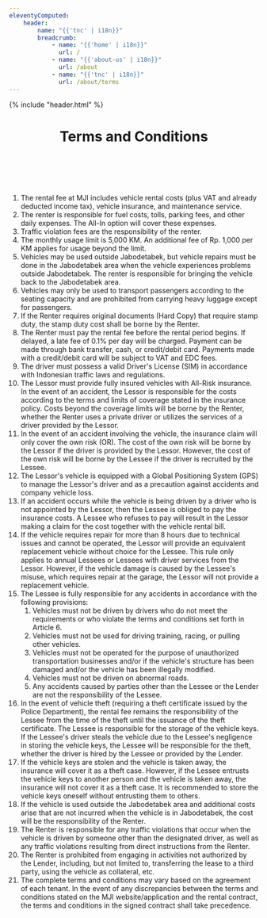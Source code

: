 ```yaml
---
eleventyComputed:
    header:
        name: "{{'tnc' | i18n}}"
        breadcrumb:
            - name: "{{'home' | i18n}}"
              url: /
            - name: "{{'about-us' | i18n}}"
              url: /about
            - name: "{{'tnc' | i18n}}"
              url: /about/terms
---
```

{% include "header.html" %}

<h1 style='text-align: center; padding-bottom: 2vh;'>Terms and Conditions</h1>

1. The rental fee at MJI includes vehicle rental costs (plus VAT and already deducted income tax), vehicle insurance, and maintenance service.
2. The renter is responsible for fuel costs, tolls, parking fees, and other daily expenses. The All-In option will cover these expenses.
3. Traffic violation fees are the responsibility of the renter.
4. The monthly usage limit is 5,000 KM. An additional fee of Rp. 1,000 per KM applies for usage beyond the limit.
5. Vehicles may be used outside Jabodetabek, but vehicle repairs must be done in the Jabodetabek area when the vehicle experiences problems outside Jabodetabek. The renter is responsible for bringing the vehicle back to the Jabodetabek area.
6. Vehicles may only be used to transport passengers according to the seating capacity and are prohibited from carrying heavy luggage except for passengers.
7. If the Renter requires original documents (Hard Copy) that require stamp duty, the stamp duty cost shall be borne by the Renter.
8. The Renter must pay the rental fee before the rental period begins. If delayed, a late fee of 0.1% per day will be charged. Payment can be made through bank transfer, cash, or credit/debit card. Payments made with a credit/debit card will be subject to VAT and EDC fees.
9. The driver must possess a valid Driver's License (SIM) in accordance with Indonesian traffic laws and regulations.
10. The Lessor must provide fully insured vehicles with All-Risk insurance. In the event of an accident, the Lessor is responsible for the costs according to the terms and limits of coverage stated in the insurance policy. Costs beyond the coverage limits will be borne by the Renter, whether the Renter uses a private driver or utilizes the services of a driver provided by the Lessor.
11. In the event of an accident involving the vehicle, the insurance claim will only cover the own risk (OR). The cost of the own risk will be borne by the Lessor if the driver is provided by the Lessor. However, the cost of the own risk will be borne by the Lessee if the driver is recruited by the Lessee.
12. The Lessor's vehicle is equipped with a Global Positioning System (GPS) to manage the Lessor's driver and as a precaution against accidents and company vehicle loss.
13. If an accident occurs while the vehicle is being driven by a driver who is not appointed by the Lessor, then the Lessee is obliged to pay the insurance costs. A Lessee who refuses to pay will result in the Lessor making a claim for the cost together with the vehicle rental bill.
14. If the vehicle requires repair for more than 8 hours due to technical issues and cannot be operated, the Lessor will provide an equivalent replacement vehicle without choice for the Lessee. This rule only applies to annual Lessees or Lessees with driver services from the Lessor. However, if the vehicle damage is caused by the Lessee's misuse, which requires repair at the garage, the Lessor will not provide a replacement vehicle.
15. The Lessee is fully responsible for any accidents in accordance with the following provisions:
    1. Vehicles must not be driven by drivers who do not meet the requirements or who violate the terms and conditions set forth in Article 6.
    2. Vehicles must not be used for driving training, racing, or pulling other vehicles.
    3. Vehicles must not be operated for the purpose of unauthorized transportation businesses and/or if the vehicle's structure has been damaged  	      and/or the vehicle has been illegally modified.
    4. Vehicles must not be driven on abnormal roads.
    5. Any accidents caused by parties other than the Lessee or the Lender are not the responsibility of the Lessee.
16. In the event of vehicle theft (requiring a theft certificate issued by the Police Department), the rental fee remains the responsibility of the Lessee from the time of the theft until the issuance of the theft certificate. The Lessee is responsible for the storage of the vehicle keys. If the Lessee's driver steals the vehicle due to the Lessee's negligence in storing the vehicle keys, the Lessee will be responsible for the theft, whether the driver is hired by the Lessee or provided by the Lender.
17. If the vehicle keys are stolen and the vehicle is taken away, the insurance will cover it as a theft case. However, if the Lessee entrusts the vehicle keys to another person and the vehicle is taken away, the insurance will not cover it as a theft case. It is recommended to store the vehicle keys oneself without entrusting them to others.
18. If the vehicle is used outside the Jabodetabek area and additional costs arise that are not incurred when the vehicle is in Jabodetabek, the cost will be the responsibility of the Renter.
19. The Renter is responsible for any traffic violations that occur when the vehicle is driven by someone other than the designated driver, as well as any traffic violations resulting from direct instructions from the Renter.
20. The Renter is prohibited from engaging in activities not authorized by the Lender, including, but not limited to, transferring the lease to a third party, using the vehicle as collateral, etc.
21. The complete terms and conditions may vary based on the agreement of each tenant. In the event of any discrepancies between the terms and conditions stated on the MJI website/application and the rental contract, the terms and conditions in the signed contract shall take precedence.